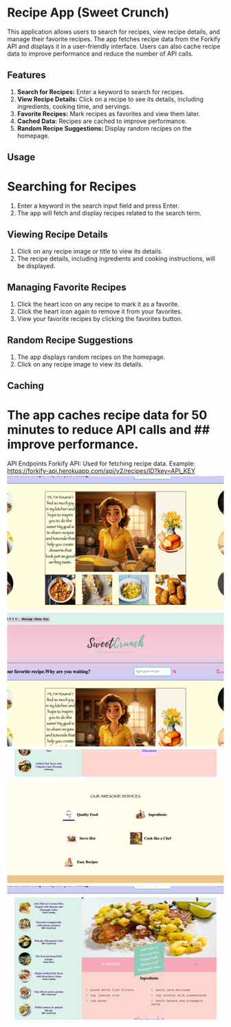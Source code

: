 # Recipe App (Sweet Crunch)

This application allows users to search for recipes, view recipe details, and manage their favorite recipes. The app fetches recipe data from the Forkify API and displays it in a user-friendly interface. Users can also cache recipe data to improve performance and reduce the number of API calls.

## Features

1. **Search for Recipes:** Enter a keyword to search for recipes.
2. **View Recipe Details:** Click on a recipe to see its details, including ingredients, cooking time, and servings.
3. **Favorite Recipes:** Mark recipes as favorites and view them later.
4. **Cached Data:** Recipes are cached to improve performance.
5. **Random Recipe Suggestions:** Display random recipes on the homepage.

## Usage
# Searching for Recipes
1. Enter a keyword in the search input field and press Enter.
2. The app will fetch and display recipes related to the search term.
## Viewing Recipe Details
1. Click on any recipe image or title to view its details.
2. The recipe details, including ingredients and cooking instructions, will be displayed.
## Managing Favorite Recipes
1. Click the heart icon on any recipe to mark it as a favorite.
2. Click the heart icon again to remove it from your favorites.
3. View your favorite recipes by clicking the favorites button.
## Random Recipe Suggestions
1. The app displays random recipes on the homepage.
2. Click on any recipe image to view its details.
## Caching
 # The app caches recipe data for 50 minutes to reduce API calls and ## improve performance.
 API Endpoints
Forkify API: Used for fetching recipe data.
Example: https://forkify-api.herokuapp.com/api/v2/recipes/ID?key=API_KEY
![App Screenshot](/public/images/8e1cc646-b133-4b0f-a41e-52793a1399e7.jpeg)
![App Screenshot](/public/images/fde91b08-a2f7-46a0-85ee-af7dac5b47ae.jpeg)
![App Screenshot](/public/images/8a06bc76-920a-46ce-84c4-62353efea1aa.jpeg)
![App Screenshot](/public/images/102afc90-9f84-4dd0-b6b4-82d92c8e867b.jpeg)